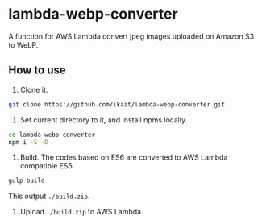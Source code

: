 # lambda-webp-converter

A function for AWS Lambda convert jpeg images uploaded on Amazon S3 to WebP. 

## How to use

1. Clone it.
  ```sh
git clone https://github.com/ikait/lambda-webp-converter.git
```

1. Set current directory to it, and install npms locally.
  ```sh
cd lambda-webp-converter
npm i -S -D
```

1. Build. The codes based on ES6 are converted to AWS Lambda compatible ES5.
  ```sh
gulp build
```
This output `./build.zip`.

1. Upload `./build.zip` to AWS Lambda.
